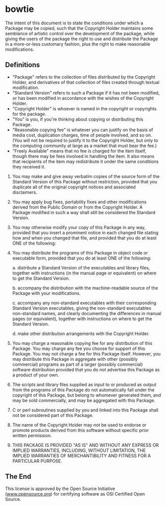 # bowtie
The intent of this document is to state the conditions under which a Package may be copied, such that the Copyright Holder maintains some semblance of artistic control over the development of the package, while giving the users of the package the right to use and distribute the Package in a more-or-less customary fashion, plus the right to make reasonable modifications.

## Definitions
* "Package" refers to the collection of files distributed by the Copyright Holder, and derivatives of that collection of files created through textual modification.
* "Standard Version" refers to such a Package if it has not been modified, or has been modified in accordance with the wishes of the Copyright Holder.
* "Copyright Holder" is whoever is named in the copyright or copyrights for the package.
* "You" is you, if you're thinking about copying or distributing this Package.
* "Reasonable copying fee" is whatever you can justify on the basis of media cost, duplication charges, time of people involved, and so on. (You will not be required to justify it to the Copyright Holder, but only to the computing community at large as a market that must bear the fee.)
* "Freely Available" means that no fee is charged for the item itself, though there may be fees involved in handling the item. It also means that recipients of the item may redistribute it under the same conditions they received it.

1. You may make and give away verbatim copies of the source form of the Standard Version of this Package without restriction, provided that you duplicate all of the original copyright notices and associated disclaimers.

2. You may apply bug fixes, portability fixes and other modifications derived from the Public Domain or from the Copyright Holder. A Package modified in such a way shall still be considered the Standard Version.

3. You may otherwise modify your copy of this Package in any way, provided that you insert a prominent notice in each changed file stating how and when you changed that file, and provided that you do at least ONE of the following:

4. You may distribute the programs of this Package in object code or executable form, provided that you do at least ONE of the following:

    a. distribute a Standard Version of the executables and library files, together with instructions (in the manual page or equivalent) on where to get the Standard Version.

    b. accompany the distribution with the machine-readable source of the Package with your modifications.

    c. accompany any non-standard executables with their corresponding Standard Version executables, giving the non-standard executables non-standard names, and clearly documenting the differences in manual pages (or equivalent), together with instructions on where to get the Standard Version.

    d. make other distribution arrangements with the Copyright Holder.

5. You may charge a reasonable copying fee for any distribution of this Package. You may charge any fee you choose for support of this Package. You may not charge a fee for this Package itself. However, you may distribute this Package in aggregate with other (possibly commercial) programs as part of a larger (possibly commercial) software distribution provided that you do not advertise this Package as a product of your own.

6. The scripts and library files supplied as input to or produced as output from the programs of this Package do not automatically fall under the copyright of this Package, but belong to whomever generated them, and may be sold commercially, and may be aggregated with this Package.

7. C or perl subroutines supplied by you and linked into this Package shall not be considered part of this Package.

8. The name of the Copyright Holder may not be used to endorse or promote products derived from this software without specific prior written permission.

9. THIS PACKAGE IS PROVIDED "AS IS" AND WITHOUT ANY EXPRESS OR IMPLIED WARRANTIES, INCLUDING, WITHOUT LIMITATION, THE IMPLIED WARRANTIES OF MERCHANTIBILITY AND FITNESS FOR A PARTICULAR PURPOSE.

## The End
This license is approved by the Open Source Initiative (www.opensource.org) for certifying software as OSI Certified Open Source.